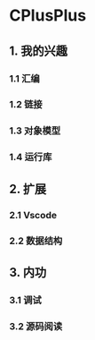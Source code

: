 # CPlusPlus

## 1. 我的兴趣

### 1.1 汇编

### 1.2 链接

### 1.3 对象模型

### 1.4 运行库



## 2. 扩展

### 2.1 Vscode

### 2.2 数据结构



## 3. 内功

### 3.1 调试

### 3.2 源码阅读



